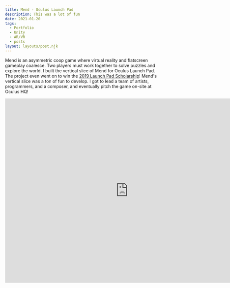 ```yaml
---
title: Mend - Oculus Launch Pad
description: This was a lot of fun 
date: 2021-01-20
tags:
  - Portfolio
  - Unity
  - AR/VR
  - posts
layout: layouts/post.njk
---
```


<p>Mend is an asymmetric coop game where virtual reality and flatscreen gameplay coalesce. Two players must work together to solve puzzles and explore the world. I built the vertical slice of Mend for Oculus Launch Pad. The project even went on to win the <a href="https://www.oculus.com/blog/introducing-the-2019-oculus-launch-pad-scholarship-recipients-plus-2020-applications-now-open/" target="blank">2019 Launch Pad Scholarship</a>! Mend's vertical slice was a ton of fun to develop. I got to lead a team of artists, programmers, and a composer, and eventually pitch the game on-site at Oculus HQ!</p> 

<div class="container">
<p style="text-align: center"><iframe width="800" height="600" src="https://www.youtube.com/embed/CKeRf5Wvzjg" frameborder="0" allow="accelerometer; autoplay; clipboard-write; encrypted-media; gyroscope; picture-in-picture" allowfullscreen class="video"></iframe></p></div>